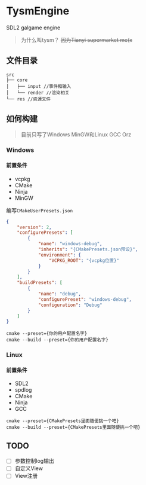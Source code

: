 # TysmEngine
SDL2 galgame engine

> 为什么叫tysm？
~~因为Tianyi supermarket me(x~~

## 文件目录

```
src
├── core
│   ├── input //事件和输入
│   └── render //渲染相关
└── res //资源文件
```
## 如何构建

> 目前只写了Windows MinGW和Linux GCC Orz

### Windows

#### 前置条件

- vcpkg
- CMake
- Ninja
- MinGW

编写`CMakeUserPresets.json`
```json
{
    "version": 2,
    "configurePresets": [
        {
            "name": "windows-debug",
            "inherits": "{CMakePresets.json预设}",
            "environment": {
                "VCPKG_ROOT": "{vcpkg位置}"
            }
        }
    ],
    "buildPresets": [
        {
            "name": "debug",
            "configurePreset": "windows-debug",
            "configuration": "Debug"
        }
    ]
}
```

```
cmake --preset={你的用户配置名字}
cmake --build --preset={你的用户配置名字}
```

### Linux

#### 前置条件

- SDL2
- spdlog
- CMake
- Ninja
- GCC

```
cmake --preset={CMakePresets里面随便挑一个吧}
cmake --build --preset={CMakePresets里面随便挑一个吧}
```

## TODO

- [ ] 参数控制log输出
- [ ] 自定义View
- [ ] View注册
